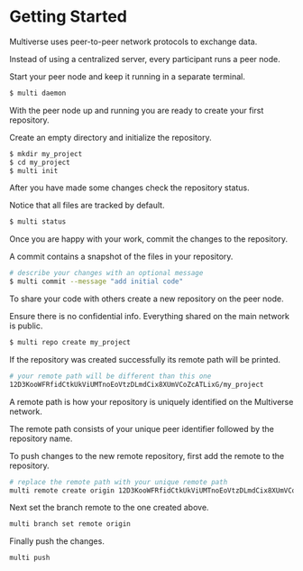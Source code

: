 # Getting Started

Multiverse uses peer-to-peer network protocols to exchange data. 

Instead of using a centralized server, every participant runs a peer node.

Start your peer node and keep it running in a separate terminal.

```bash
$ multi daemon
```

With the peer node up and running you are ready to create your first repository.

Create an empty directory and initialize the repository.

```bash
$ mkdir my_project
$ cd my_project
$ multi init
```

After you have made some changes check the repository status.

Notice that all files are tracked by default.

```bash
$ multi status
```

Once you are happy with your work, commit the changes to the repository.

A commit contains a snapshot of the files in your repository.

```bash
# describe your changes with an optional message
$ multi commit --message "add initial code"
```

To share your code with others create a new repository on the peer node.

Ensure there is no confidential info. Everything shared on the main network is public.

```bash
$ multi repo create my_project
```

If the repository was created successfully its remote path will be printed.

```bash
# your remote path will be different than this one
12D3KooWFRfidCtkUkViUMTnoEoVtzDLmdCix8XUmVCoZcATLixG/my_project
```

A remote path is how your repository is uniquely identified on the Multiverse network.

The remote path consists of your unique peer identifier followed by the repository name.

To push changes to the new remote repository, first add the remote to the repository.

```bash
# replace the remote path with your unique remote path
multi remote create origin 12D3KooWFRfidCtkUkViUMTnoEoVtzDLmdCix8XUmVCoZcATLixG/my_project
```

Next set the branch remote to the one created above.

```bash
multi branch set remote origin
```

Finally push the changes.

```bash
multi push
```
